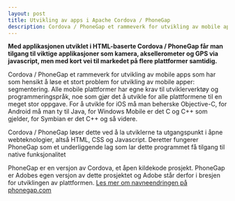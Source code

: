 ```yaml
---
layout: post
title: Utvikling av apps i Apache Cordova / PhoneGap
description: Cordova / PhoneGap et rammeverk for utvikling av mobile apps som har som hensikt å løse et stort problem for utvikling av mobile apper: segmentering.
---
```


**Med applikasjonen utviklet i HTML-baserte Cordova / PhoneGap får man tilgang til viktige applikasjoner som kamera, aksellerometer og GPS via javascript, men med kort vei til markedet på flere plattformer samtidig.**

Cordova / PhoneGap et rammeverk for utvikling av mobile apps som har som hensikt å løse et stort problem for utvikling av mobile apper: segmentering. Alle mobile plattformer har egne krav til utviklerverktøy og programmeringspråk, noe som gjør det å utvikle for alle plattformene til en meget stor oppgave. For å utvikle for iOS må man beherske Objective-C, for Android må man ty til Java, for Windows Mobile er det C og C++ som gjelder, for Symbian er det C++ og så videre.

Cordova / PhoneGap løser dette ved å la utviklerne ta utgangspunkt i åpne webteknologier, altså HTML, CSS og Javascript. Deretter fungerer PhoneGap som et underliggende lag som lar dette programmet få tilgang til native funksjonalitet

PhoneGap er en versjon av Cordova, et åpen kildekode prosjekt. PhoneGap er Adobes egen versjon av dette prosjektet og Adobe står derfor i bresjen for utviklingen av plattformen. [Les mer om navneendringen på phonegap.com](http://phonegap.com/2012/03/19/phonegap-cordova-and-what%E2%80%99s-in-a-name/)
